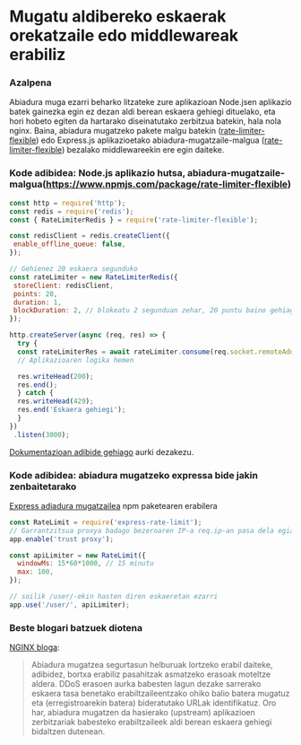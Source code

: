 #  Mugatu aldibereko eskaerak orekatzaile edo middlewareak erabiliz

### Azalpena

Abiadura muga ezarri beharko litzateke zure aplikazioan Node.jsen aplikazio batek gainezka egin ez dezan aldi berean eskaera gehiegi dituelako, eta hori hobeto egiten da hartarako diseinatutako zerbitzua batekin, hala nola nginx. Baina, abiadura mugatzeko pakete malgu batekin ([rate-limiter-flexible](https://www.npmjs.com/package/rate-limiter-flexible)) edo Express.js aplikazioetako abiadura-mugatzaile-malgua ([rate-limiter-flexible](https://www.npmjs.com/package/rate-limiter-flexible)) bezalako middlewareekin ere egin daiteke.

  ### Kode adibidea: Node.js aplikazio hutsa, abiadura-mugatzaile-malgua(https://www.npmjs.com/package/rate-limiter-flexible)

  ```javascript
 const http = require('http');
 const redis = require('redis');
 const { RateLimiterRedis } = require('rate-limiter-flexible');

 const redisClient = redis.createClient({
   enable_offline_queue: false,
 });

 // Gehienez 20 eskaera segunduko
 const rateLimiter = new RateLimiterRedis({
   storeClient: redisClient,
   points: 20,
   duration: 1,
   blockDuration: 2, // blokeatu 2 segunduan zehar, 20 puntu baino gehiago erabili badira segunduko
 });

 http.createServer(async (req, res) => {
    try {
    const rateLimiterRes = await rateLimiter.consume(req.socket.remoteAddress);
    // Aplikazioaren logika hemen

    res.writeHead(200);
    res.end();
    } catch {
    res.writeHead(429);
    res.end('Eskaera gehiegi');
    }
 })
   .listen(3000);
 ```
[Dokumentazioan adibide gehiago](https://github.com/animir/node-rate-limiter-flexible/wiki/Overall-example) aurki dezakezu.

### Kode adibidea: abiadura mugatzeko expressa bide jakin zenbaitetarako

[Express adiadura mugatzailea](https://www.npmjs.com/package/express-rate-limit) npm paketearen erabilera

```javascript
const RateLimit = require('express-rate-limit');
// Garrantzitsua proxya badago bezeroaren IP-a req.ip-an pasa dela egiaztatzeko
app.enable('trust proxy');

const apiLimiter = new RateLimit({
  windowMs: 15*60*1000, // 15 minutu
  max: 100,
});

// soilik /user/-ekin hasten diren eskaeretan ezarri
app.use('/user/', apiLimiter);
```

### Beste blogari batzuek diotena

[NGINX bloga](https://www.nginx.com/blog/rate-limiting-nginx/):
> Abiadura mugatzea segurtasun helburuak lortzeko erabil daiteke, adibidez, bortxa erabiliz pasahitzak asmatzeko erasoak moteltze aldera. DDoS erasoen aurka babesten lagun dezake sarrerako eskaera tasa benetako erabiltzaileentzako ohiko balio batera mugatuz eta (erregistroarekin batera) bideratutako URLak identifikatuz. Oro har, abiadura mugatzen da hasierako (upstream) aplikazioen zerbitzariak babesteko erabiltzaileek aldi berean eskaera gehiegi bidaltzen dutenean.

